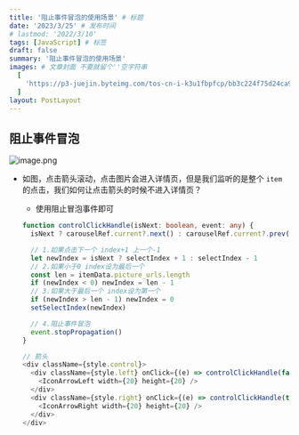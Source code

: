 ```yaml
---
title: '阻止事件冒泡的使用场景' # 标题
date: '2023/3/25' # 发布时间
# lastmod: '2022/3/10'
tags: [JavaScript] # 标签
draft: false
summary: '阻止事件冒泡的使用场景'
images: # 文章封面 不要就留个''空字符串
  [
    'https://p3-juejin.byteimg.com/tos-cn-i-k3u1fbpfcp/bb3c224f75d24ca9bbbce911dd5caf2b~tplv-k3u1fbpfcp-zoom-crop-mark:1512:1512:1512:851.awebp?',
  ]
layout: PostLayout
---
```


## 阻止事件冒泡

![image.png](https://p9-juejin.byteimg.com/tos-cn-i-k3u1fbpfcp/2bceb75fbe3b444f85aeb3cc2984c429~tplv-k3u1fbpfcp-watermark.image?)

- 如图，点击箭头滚动，点击图片会进入详情页，但是我们监听的是整个 `item` 的点击，我们如何让点击箭头的时候不进入详情页？

  - 使用阻止冒泡事件即可

  ```ts
  function controlClickHandle(isNext: boolean, event: any) {
    isNext ? carouselRef.current?.next() : carouselRef.current?.prev()

    // 1.如果点击下一个 index+1 上一个-1
    let newIndex = isNext ? selectIndex + 1 : selectIndex - 1
    // 2.如果小于0 index设为最后一个
    const len = itemData.picture_urls.length
    if (newIndex < 0) newIndex = len - 1
    // 3.如果大于最后一个 index设为第一个
    if (newIndex > len - 1) newIndex = 0
    setSelectIndex(newIndex)

    // 4.阻止事件冒泡
    event.stopPropagation()
  }
  ```

  ```ts
  // 箭头
  <div className={style.control}>
    <div className={style.left} onClick={(e) => controlClickHandle(false, e)}>
      <IconArrowLeft width={20} height={20} />
    </div>
    <div className={style.right} onClick={(e) => controlClickHandle(true, e)}>
      <IconArrowRight width={20} height={20} />
    </div>
  </div>
  ```
